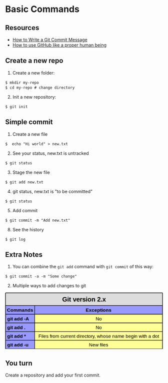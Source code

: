 # Basic Commands

## Resources

- [How to Write a Git Commit Message](https://chris.beams.io/posts/git-commit/)
- [How to use GitHub like a proper human being](https://stories.devacademy.la/how-to-use-github-like-a-proper-human-being-1a9c895c4e13) 

## Create a new repo

1. Create a new folder:

```
$ mkdir my-repo
$ cd my-repo # change directory
```

2. Init a new repository:

```
$ git init
```

## Simple commit

1. Create a new file

```
$  echo "Hi world" > new.txt
```

2.  See your status, new.txt is untracked

```
$ git status
```

3. Stage the new file

```
$ git add new.txt
```

4. git status, new.txt is "to be committed"

```
$ git status
```

5. Add commit

```
$ git commit -m "Add new.txt"
```

8. See the history

```
$ git log
```

## Extra Notes

1. You can combine the `git add` command with `git commit` of this way:

```
$ git commit -a -m "Some change"
```

2. Multiple ways to add changes to git

![Differences way of tracket files](./__docs__/git-add.png)

## You turn

Create a repository and add your first commit.
